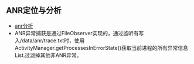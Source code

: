 ## ANR定位与分析
* [anr分析](https://www.jianshu.com/p/a1a27619b0ef)
* ANR异常捕获是通过FileObserver实现的，通过监听有写入/data/anr/trace.txt时，使用ActivityManager.getProcessesInErrorState()获取当前进程的所有异常信息List.过滤掉其他非ANR异常。
